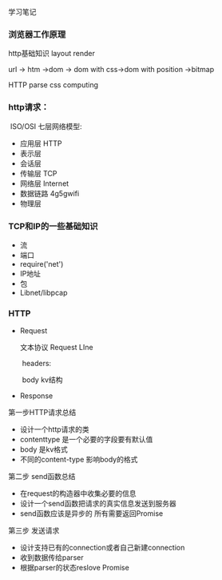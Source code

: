 学习笔记

### 浏览器工作原理

http基础知识 layout render

url -> htm ->dom -> dom with css->dom with position ->bitmap 

HTTP parse css computing

### http请求：

​	ISO/OSI 七层网络模型:

- 应用层 HTTP
- 表示层
- 会话层
- 传输层  TCP
- 网络层   Internet
- 数据链路  4g5gwifi
- 物理层

### TCP和IP的一些基础知识

- 流
- 端口
- require('net')
- IP地址
- 包
- Libnet/libpcap

### HTTP

- Request

  文本协议   Request LIne

  ​						headers:

  ​						body  kv结构

- Response

第一步HTTP请求总结

- 设计一个http请求的类
- contenttype 是一个必要的字段要有默认值
- body 是kv格式
- 不同的content-type 影响body的格式 

第二步 send函数总结

- 在request的构造器中收集必要的信息
- 设计一个send函数把请求的真实信息发送到服务器
- send函数应该是异步的 所有需要返回Promise

第三步 发送请求

- 设计支持已有的connection或者自己新建connection
- 收到数据传给parser
- 根据parser的状态reslove Promise